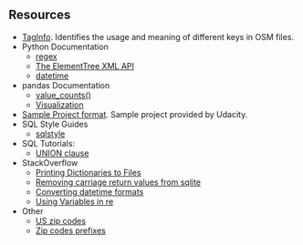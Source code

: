 ## Resources

* [TagInfo](https://taginfo.openstreetmap.org/keys). Identifies the usage and meaning of different keys in OSM files. 
* Python Documentation
  * [regex](https://docs.python.org/3/library/re.html?s)
  * [The ElementTree XML API](https://docs.python.org/3/library/xml.etree.elementtree.html?)
  * [datetime](https://docs.python.org/3/library/datetime.html)
* pandas Documentation
  * [value_counts()](https://pandas.pydata.org/pandas-docs/stable/generated/pandas.Series.value_counts.html)
  * [Visualization](https://pandas.pydata.org/pandas-docs/stable/visualization.html#bar-plots)
* [Sample Project format](https://gist.github.com/carlward/54ec1c91b62a5f911c42#file-sample_project-md). Sample project provided by Udacity.
* SQL Style Guides
  * [sqlstyle](http://www.sqlstyle.guide/)
* SQL Tutorials:
  * [UNION clause](https://www.tutorialspoint.com/sqlite/sqlite_unions_clause.htm)
* StackOverflow
  * [Printing Dictionaries to Files](https://stackoverflow.com/questions/36965507/writing-a-dictionary-to-a-text-file-in-python)
  * [Removing carriage return values from sqlite](https://pvanb.wordpress.com/2011/01/13/finding-and-removing-carriage-returns-in-your-sqlite-table/)
  * [Converting datetime formats](https://stackoverflow.com/questions/6288892/convert-datetime-format)
  * [Using Variables in re](https://stackoverflow.com/questions/6930982/how-to-use-a-variable-inside-a-regular-expression)
* Other
  * [US zip codes](https://www.unitedstateszipcodes.org/)
  * [Zip codes prefixes](https://en.wikipedia.org/wiki/List_of_ZIP_code_prefixes)
